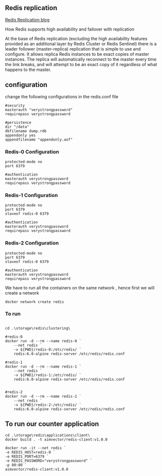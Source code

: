 ## Redis replication

[Redis Replication blog](https://redis.io/docs/management/replication/)

How Redis supports high availability and failover with replication

At the base of Redis replication (excluding the high availability features provided as an additional layer by Redis Cluster or Redis Sentinel) there is a leader follower (master-replica) replication that is simple to use and configure. It allows replica Redis instances to be exact copies of master instances. The replica will automatically reconnect to the master every time the link breaks, and will attempt to be an exact copy of it regardless of what happens to the master.

## configuration

change the following configurations in the redis.conf file

```
#security
masterauth "verystrongpassword"
requirepass verystrongpassword

#persistence
dir "/data"
dbfilename dump.rdb
appendonly yes
appendfilename "appendonly.aof"

```

### Redis-0 Configuration

```
protected-mode no
port 6379

#authentication
masterauth verystrongpassword
requirepass verystrongpassword
```

### Redis-1 Configuration

```
protected-mode no
port 6379
slaveof redis-0 6379

#authentication
masterauth verystrongpassword
requirepass verystrongpassword

```

### Redis-2 Configuration

```
protected-mode no
port 6379
slaveof redis-0 6379

#authentication
masterauth verystrongpassword
requirepass verystrongpassword

```

We have to run all the containers on the same network , hence first we will create a network 

```
docker network create redis
```

### To run

```

cd .\storage\redis\clustering\

#redis-0
docker run -d --rm --name redis-0 `
    --net redis `
    -v ${PWD}/redis-0:/etc/redis/ `
    redis:6.0-alpine redis-server /etc/redis/redis.conf

#redis-1
docker run -d --rm --name redis-1 `
    --net redis `
    -v ${PWD}/redis-1:/etc/redis/ `
    redis:6.0-alpine redis-server /etc/redis/redis.conf


#redis-2
docker run -d --rm --name redis-2 `
    --net redis `
    -v ${PWD}/redis-2:/etc/redis/ `
    redis:6.0-alpine redis-server /etc/redis/redis.conf

```

## To run our counter application

```
cd .\storage\redis\applications\client\
docker build . -t aimvector/redis-client:v1.0.0

docker run -it --net redis `
-e REDIS_HOST=redis-0 `
-e REDIS_PORT=6379 `
-e REDIS_PASSWORD="verystrongpassword" `
-p 80:80 `
aimvector/redis-client:v1.0.0

```